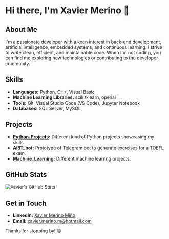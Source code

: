 # Hi there, I'm Xavier Merino 👋

## About Me
I'm a passionate developer with a keen interest in back-end development, artificial intelligence, embedded systems, and continuous learning. I strive to write clean, efficient, and maintainable code. When I'm not coding, you can find me exploring new technologies or contributing to the developer community.

## Skills
- **Languages:** Python, C++, Visual Basic
- **Machine Learning Libraries:** scikit-learn, openai
- **Tools:** Git, Visual Studio Code (VS Code), Jupyter Notebook
- **Databases:** SQL Server, MySQL

## Projects
- **[Python-Projects]([link-to-project](https://github.com/XavierMerinoM/Python-Projects)):** Different kind of Python projects showcasing my skills.
- **[AiBT_bot]([link-to-project](https://github.com/XavierMerinoM/AiBT_bot)):** Prototype of Telegram bot to generate exercises for a TOEFL exam.
- **[Machine_Learning]([link-to-project](https://github.com/XavierMerinoM/Machine_Learning)):** Different machine learnng projects.

## GitHub Stats
![Xavier's GitHub Stats](https://github-readme-stats.vercel.app/api?username=XavierMerinoM&show_icons=true&theme=radical)

## Get in Touch
- **LinkedIn:** [Xavier Merino Miño]([link-to-linkedin](https://www.linkedin.com/in/xaviermerinomino/))
- **Email:** [xavier.merino.m@hotmail.com](mailto:xavier.merino.m@hotmail.com)

Thanks for stopping by! 😊
